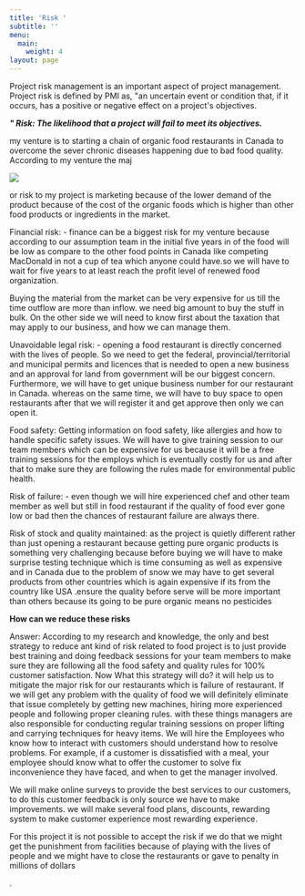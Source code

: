 ```yaml
---
title: 'Risk '
subtitle: ''
menu:
  main:
    weight: 4
layout: page
---
```

Project risk management is an important aspect of project management. Project risk is defined by PMI as, "an uncertain event or condition that, if it occurs, has a positive or negative effect on a project's objectives.

_**" Risk: The likelihood that a project will fail to meet its objectives.**_

my venture is to starting a chain of organic food restaurants in Canada to overcome the sever chronic diseases happening due to bad food quality. According to my venture the maj

![](/images/images.jpg)

or risk to my project is marketing because of the lower demand of the product because of the cost of the organic foods which is higher than other food products or ingredients in the market.

Financial risk: - finance can be a biggest risk for my venture because according to our assumption team in the initial five years in of the food will be low as compare to the other food points in Canada like competing MacDonald in not a cup of tea which anyone could have.so we will have to wait for five years to at least reach the profit level of renewed food organization.

Buying the material from the market can be very expensive for us till the time outflow are more than inflow. we need big amount to buy the stuff in bulk. On the other side we will need to know first about the taxation that may apply to our business, and how we can manage them.

Unavoidable legal risk: - opening a food restaurant is directly concerned with the lives of people. So we need to get the federal, provincial/territorial and municipal permits and licences that is needed to open a new business and an approval for land from government will be our biggest concern. Furthermore, we will have to get unique business number for our restaurant in Canada. whereas on the same time, we will have to buy space to open restaurants after that we will register it and get approve then only we can open it. 

Food safety: Getting information on food safety, like allergies and how to handle specific safety issues. We will have to give training session to our team members which can be expensive for us because it will be a free training sessions for the employs which is eventually costly for us and after that to make sure they are following the rules made for environmental public health.

Risk of failure: - even though we will hire experienced chef and other team member as well but still in food restaurant if the quality of food ever gone low or bad then the chances of restaurant failure are always there.

Risk of stock and quality maintained: as the project is quietly different rather than just opening a restaurant because getting pure organic products is something very challenging because before buying we will have to make surprise testing technique which is time consuming as well as expensive and in Canada due to the problem of snow we may have to get several products from other countries which is again expensive if its from the country like USA .ensure the quality before serve will be more important than others because its going to be pure organic means no pesticides 

**How can we reduce these risks**

Answer: According to my research and knowledge, the only and best strategy to reduce ant kind of risk related to food project is to just provide best training and doing feedback sessions for your team members to make sure they are following all the food safety and quality rules for 100% customer satisfaction. Now What this strategy will do? it will help us to mitigate the major risk for our restaurants which is failure of restaurant. If we will get any problem with the quality of food we will definitely eliminate that issue completely by getting new machines, hiring more experienced people and following proper cleaning rules. with these things managers are also responsible for conducting regular training sessions on proper lifting and carrying techniques for heavy items. We will hire the Employees who know how to interact with customers should understand how to resolve problems. For example, if a customer is dissatisfied with a meal, your employee should know what to offer the customer to solve fix   inconvenience they have faced, and when to get the manager involved.

We will make online surveys to provide the best services to our customers, to do this customer feedback is only source we have to make improvements. we will make several food plans, discounts, rewarding system to make customer experience most rewarding experience.

For this project it is not possible to accept the risk if we do that we might get the punishment from facilities because of playing with the lives of people and we might have to close the restaurants or gave to penalty in millions of dollars



.
